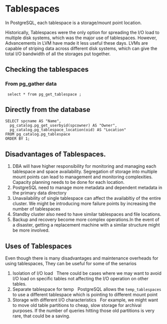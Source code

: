 # Tablespaces
In PostgreSQL, each tablespace is a storage/mount point location.

Historically, Tablespaces were the only option for spreading the I/O load to multiple disk systems, which was the major use of tablespaces.
However, Advancements in LVM have made it less useful these days. LVMs are capable of striping data across different disk systems, which can give the total I/O bandwidth of all the storages put together.

## Checking the tablespaces
### From pg_gather data
```
 select * from pg_get_tablespace ;
```

## Directly from the database
```
SELECT spcname AS "Name",
  pg_catalog.pg_get_userbyid(spcowner) AS "Owner",
  pg_catalog.pg_tablespace_location(oid) AS "Location"
FROM pg_catalog.pg_tablespace
ORDER BY 1;
```

## Disadvantages of Tablespaces.
1. DBA will have higher responsibility for monitoring and managing each tablespace and space availability.
 Segregation of storage into multiple mount points can lead to management and monitoring complexities.
 Capacity planning needs to be done for each location.
2. PostgreSQL need to manage more metadata and dependent metadata in the primary data directory
3. Unavailability of single tablespace can affect the availabltiy of the entire cluster. We might be introducing more failure points by increasing the number of tablespaces
4. Standby cluster also need to have similar tablespaces and file locations.
5. Backup and recovery become more complex operations.In the event of a disaster, getting a replacement machine with a similar structure might be more involved.

## Uses of Tablespaces
Even though there is many disadvantages and maintenance overheads for using tablespaces, They can be useful for some of the senarios
1. Isolation of I/O load   
 There could be cases where we may want to avoid I/O load on specific tables not affecting the I/O operation on other tables.
2. Separate tablespace for temp  
 PostgreSQL allows the `temp_tablespaces` to use a different tablespace which is pointing to different mount point
3. Storage with different I/O characteristics  
 For example, we might want to move old table partitions to cheap, slow storage for archival purposes. If the number of queries hitting those old partitions is very rare, that could be a saving.
